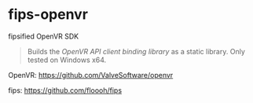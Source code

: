 # fips-openvr

fipsified OpenVR SDK

> Builds the _OpenVR API client binding library_ as a static library. Only tested on Windows x64.

OpenVR: https://github.com/ValveSoftware/openvr

fips: https://github.com/floooh/fips
